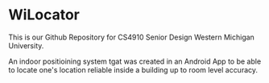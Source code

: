 WiLocator
=========


This is our Github Repository for CS4910 Senior Design Western Michigan University.

An indoor positioining system tgat was created in an Android App to be able to locate one's location reliable inside a building up to room level accuracy. 
